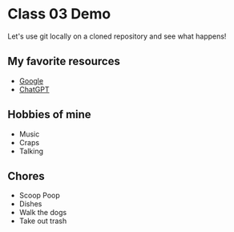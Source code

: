 # Class 03 Demo

Let's use git locally on a cloned repository and see what happens!

## My favorite resources

- [Google](https://www.google.com)
- [ChatGPT](https://chat.openai.com)

## Hobbies of mine

- Music
- Craps
- Talking

## Chores

- Scoop Poop
- Dishes
- Walk the dogs
- Take out trash